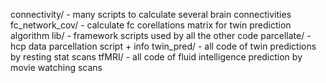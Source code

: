
connectivity/ - many scripts to calculate several brain connectivities
fc_network_cov/ - calculate fc corellations matrix for twin prediction algorithm
lib/ - framework scripts used by all the other code
parcellate/ - hcp data parcellation script + info
twin_pred/ - all code of twin predictions by resting stat scans
tfMRI/ - all code of fluid intelligence prediction by movie watching scans
